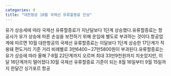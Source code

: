 ```yaml
---
categories: d
title: "대한항공 10월 국제선 유류할증료 인상"
---
```

유가 상승세에 따라 국제선 유류할증료가 지난달보다 1단계 상승했다.유류할증료는 항공사가 유가 상승에 따른 손실을 보전하기 위해 운임에 별도로 부과하는 것이다.항공업계에 따르면 10월 대한항공의 국제선 유류할증료는 이달보다 1단계 상승한 17단계가 적용돼 편도거리 기준 거리 비례별로 3만6400∼27만5800원이 부과된다.유류할증료는 유가 상승에 따라 올해 7·8월 22단계까지 오르며 최대 33만9천원까지 치솟았지만, 이달 16단계까지 떨어졌다.10월 국제선 유류할증료 기준이 되는 8월 16일부터 9월 15일까지 한달간 싱가포르 항공